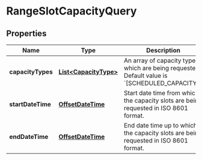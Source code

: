 # RangeSlotCapacityQuery

## Properties
Name | Type | Description | Notes
------------ | ------------- | ------------- | -------------
**capacityTypes** | [**List&lt;CapacityType&gt;**](CapacityType.md) | An array of capacity types which are being requested. Default value is &#x60;[SCHEDULED_CAPACITY]&#x60;. |  [optional]
**startDateTime** | [**OffsetDateTime**](OffsetDateTime.md) | Start date time from which the capacity slots are being requested in ISO 8601 format. | 
**endDateTime** | [**OffsetDateTime**](OffsetDateTime.md) | End date time up to which the capacity slots are being requested in ISO 8601 format. | 
